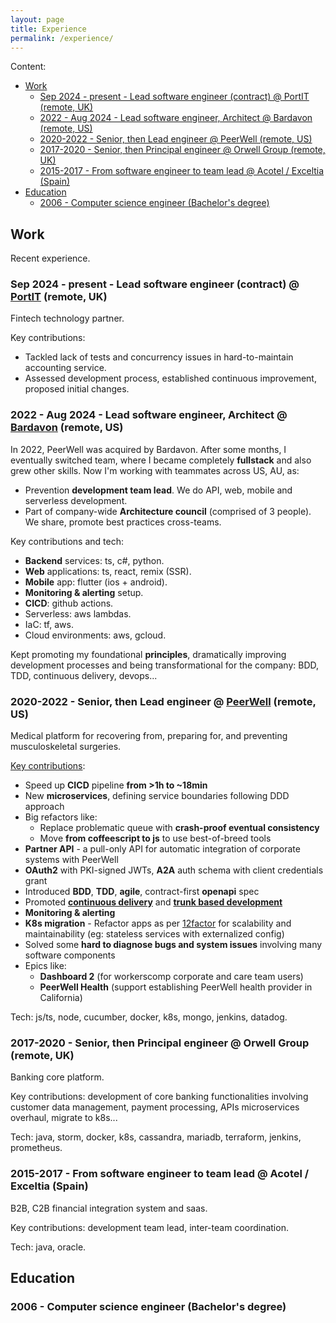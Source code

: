```yaml
---
layout: page
title: Experience
permalink: /experience/
---
```


Content:

- [Work](#work)
  - [Sep 2024 - present - Lead software engineer (contract) @ PortIT (remote, UK)](#sep-2024---present---lead-software-engineer-contract--portit-remote-uk)
  - [2022 - Aug 2024 - Lead software engineer, Architect @ Bardavon (remote, US)](#2022---aug-2024---lead-software-engineer-architect--bardavon-remote-us)
  - [2020-2022 - Senior, then Lead engineer @ PeerWell (remote, US)](#2020-2022---senior-then-lead-engineer--peerwell-remote-us)
  - [2017-2020 - Senior, then Principal engineer @ Orwell Group (remote, UK)](#2017-2020---senior-then-principal-engineer--orwell-group-remote-uk)
  - [2015-2017 - From software engineer to team lead @ Acotel / Exceltia (Spain)](#2015-2017---from-software-engineer-to-team-lead--acotel--exceltia-spain)
- [Education](#education)
  - [2006 - Computer science engineer (Bachelor's degree)](#2006---computer-science-engineer-bachelors-degree)

## Work

Recent experience.

### Sep 2024 - present - Lead software engineer (contract) @ [PortIT](https://portit.io/) (remote, UK)

Fintech technology partner.

Key contributions:

- Tackled lack of tests and concurrency issues in hard-to-maintain accounting service.
- Assessed development process, established continuous improvement, proposed initial changes.

### 2022 - Aug 2024 - Lead software engineer, Architect @ [Bardavon](https://www.bardavon.com/) (remote, US)

In 2022, PeerWell was acquired by Bardavon. After some months, I eventually switched team, where I became completely **fullstack** and also grew other skills. Now I'm working with teammates across US, AU, as:

- Prevention **development team lead**. We do API, web, mobile and serverless development.
- Part of company-wide **Architecture council** (comprised of 3 people). We share, promote best practices cross-teams.

Key contributions and tech:

- **Backend** services: ts, c#, python.
- **Web** applications: ts, react, remix (SSR).
- **Mobile** app: flutter (ios + android).
- **Monitoring & alerting** setup.
- **CICD**: github actions.
- Serverless: aws lambdas.
- IaC: tf, aws.
- Cloud environments: aws, gcloud.

Kept promoting my foundational **principles**, dramatically improving development processes and being transformational for the company: BDD, TDD, continuous delivery, devops...

### 2020-2022 - Senior, then Lead engineer @ [PeerWell](https://www.peerwell.co) (remote, US)

Medical platform for recovering from, preparing for, and preventing musculoskeletal surgeries.

[Key contributions](/retrospective/2021/07/14/year-retrospective.html):

- Speed up **CICD** pipeline **from >1h to ~18min**
- New **microservices**, defining service boundaries following DDD approach
- Big refactors like:
  - Replace problematic queue with **crash-proof eventual consistency**
  - Move **from coffeescript to js** to use best-of-breed tools
- **Partner API** - a pull-only API for automatic integration of corporate systems with PeerWell
- **OAuth2** with PKI-signed JWTs, **A2A** auth schema with client credentials grant
- Introduced **BDD**, **TDD**, **agile**, contract-first **openapi** spec
- Promoted [**continuous delivery**](https://continuousdelivery.com/) and [**trunk based development**](https://trunkbaseddevelopment.com/)
- **Monitoring & alerting**
- **K8s migration** - Refactor apps as per [12factor](https://12factor.net/) for scalability and maintainability (eg: stateless services with externalized config)
- Solved some **hard to diagnose bugs and system issues** involving many software components
- Epics like:
  - **Dashboard 2** (for workerscomp corporate and care team users)
  - **PeerWell Health** (support establishing PeerWell health provider in California)

Tech: js/ts, node, cucumber, docker, k8s, mongo, jenkins, datadog.

### 2017-2020 - Senior, then Principal engineer @ Orwell Group (remote, UK)

Banking core platform.

Key contributions: development of core banking functionalities involving customer data management, payment processing, APIs
microservices overhaul, migrate to k8s...

Tech: java, storm, docker, k8s, cassandra, mariadb, terraform, jenkins, prometheus.

### 2015-2017 - From software engineer to team lead @ Acotel / Exceltia (Spain)

B2B, C2B financial integration system and saas.

Key contributions: development team lead, inter-team coordination.

Tech: java, oracle.

## Education

### 2006 - Computer science engineer (Bachelor's degree)
